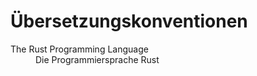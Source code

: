 # Übersetzungskonventionen

<dl>

<dt>The Rust Programming Language
<dd>Die Programmiersprache Rust

</dl>